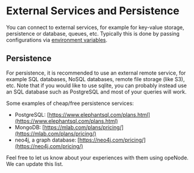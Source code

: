 # External Services and Persistence

You can connect to external services, for example for key-value storage, persistence or database, queues, etc.
Typically this is done by passing configurations via [environment variables](/docs/platform/env_vars.md).

## Persistence

For persistence, it is recommended to use an external remote service, for example SQL databases, NoSQL databases, remote file storage (like S3), etc. Note that if you would like to use sqlite, you can probably instead use an SQL database such as PostgreSQL and most of your queries will work.

Some examples of cheap/free persistence services:

- PostgreSQL: [https://www.elephantsql.com/plans.html](https://www.elephantsql.com/plans.html)
- MongoDB: [https://mlab.com/plans/pricing/](https://mlab.com/plans/pricing/)
- neo4j, a graph database: [https://neo4j.com/pricing/](https://neo4j.com/pricing/)

Feel free to let us know about your experiences with them using opeNode. We can update this list.